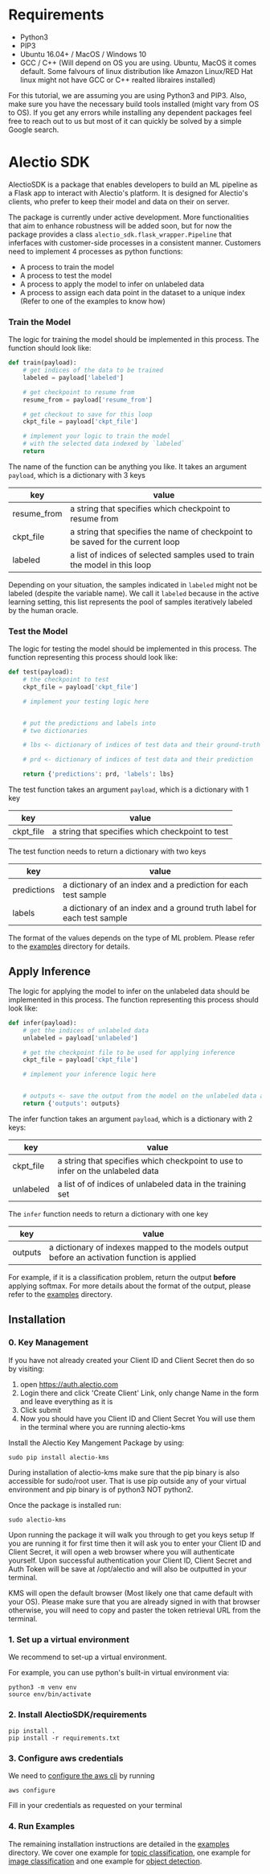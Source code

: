 # Requirements
* Python3
* PIP3
* Ubuntu 16.04+ / MacOS / Windows 10
* GCC / C++ (Will depend on OS you are using. Ubuntu, MacOS it comes default. Some falvours of linux distribution like Amazon Linux/RED Hat linux might not have GCC or C++ realted libraires installed)

For this tutorial, we are assuming you are using Python3 and PIP3. Also, make sure you have the necessary build tools installed (might vary from OS to OS). If you get any errors while installing any dependent packages feel free to reach out to us but most of it can quickly be solved by a simple Google search.  

# Alectio SDK

AlectioSDK is a package that enables developers to build an ML pipeline as a Flask app to interact with Alectio's
platform.
It is designed for Alectio's clients, who prefer to keep their model and data on their on server.

The package is currently under active development. More functionalities that aim to enhance robustness will be added soon, but for now the package provides a class `alectio_sdk.flask_wrapper.Pipeline` that inferfaces with customer-side
processes in a consistent manner. Customers need to implement 4 processes as python functions:

* A process to train the model
* A process to test the model
* A process to apply the model to infer on unlabeled data
* A process to assign each data point in the dataset to a unique index (Refer to one of the examples to know how)

### Train the Model
The logic for training the model should be implemented in this process. The function should look like:

```python
def train(payload):
    # get indices of the data to be trained
    labeled = payload['labeled']

    # get checkpoint to resume from
    resume_from = payload['resume_from']

    # get checkout to save for this loop
    ckpt_file = payload['ckpt_file']

    # implement your logic to train the model
    # with the selected data indexed by `labeled`
    return

```

The name of the function can be anything you like. It takes an argument `payload`, which is a
dictionary with 3 keys

| key | value |
| --- | ----- |
| resume_from | a string that specifies which checkpoint to resume from |
| ckpt_file | a string that specifies the name of checkpoint to be saved for the current loop |
| labeled | a list of indices of selected samples used to train the model in this loop |

Depending on your situation, the samples indicated in `labeled` might not be labeled (despite the variable
name). We call it `labeled` because in the active learning setting, this list represents the pool of
samples iteratively labeled by the human oracle.


### Test the Model
The logic for testing the model should be implemented in this process. The function representing this
process should look like:

```python
def test(payload):
    # the checkpoint to test
    ckpt_file = payload['ckpt_file']

    # implement your testing logic here


    # put the predictions and labels into
    # two dictionaries

    # lbs <- dictionary of indices of test data and their ground-truth

    # prd <- dictionary of indices of test data and their prediction

    return {'predictions': prd, 'labels': lbs}
```
The test function takes an argument `payload`, which is a dictionary with 1 key

| key | value |
| --- | ----- |
| ckpt_file | a string that specifies which checkpoint to test |

The test function needs to return a dictionary with two keys

| key | value |
| --- | ----- |
| predictions | a dictionary of an index and a prediction for each test sample|
| labels | a dictionary of an index and a ground truth label for each test sample|

The format of the values depends on the type of ML problem. Please refer to the [examples](./examples) directory for details.

## Apply Inference
The logic for applying the model to infer on the unlabeled data should be implemented in this process.
The function representing this process should look like:
```python
def infer(payload):
    # get the indices of unlabeled data
    unlabeled = payload['unlabeled']

    # get the checkpoint file to be used for applying inference
    ckpt_file = payload['ckpt_file']

    # implement your inference logic here


    # outputs <- save the output from the model on the unlabeled data as a dictionary
    return {'outputs': outputs}
```

The infer function takes an argument `payload`, which is a dictionary with 2 keys:

| key | value |
| --- | ----  |
| ckpt_file | a string that specifies which checkpoint to use to infer on the unlabeled data |
| unlabeled | a list of of indices of unlabeled data in the training set |


The `infer` function needs to return a dictionary with one key

| key | value |
| --- | ----- |
| outputs | a dictionary of indexes mapped to the models output before an activation function is applied |

For example, if it is a classification problem, return the output **before** applying softmax.
For more details about the format of the output, please refer to the [examples](./examples) directory.

## Installation
### 0. Key Management

If you have not already created your Client ID and Client Secret then do so by visiting:
1. open https://auth.alectio.com
2. Login there and click 'Create Client' Link, only change Name in the form and leave everything as it is
3. Click submit
4. Now you should have you Client ID and Client Secret
You will use them in the terminal where you are running alectio-kms

Install the Alectio Key Mangement Package by using:
```console
sudo pip install alectio-kms
```

During installation of alectio-kms make sure that the pip binary is also accessible for sudo/root user. That is use pip outside any of your virtual environment and pip binary is of python3 NOT python2.

Once the package is installed run:
```console
sudo alectio-kms
```

Upon running the package it will walk you through to get you keys setup
If you are running it for first time then it will ask you to enter your Client ID and Client Secret, it will open a web browser where you will authenticate yourself.
Upon successful authentication your Client ID, Client Secret and Auth Token will be save at /opt/alectio and will
also be outputted in your terminal. 

KMS will open the default browser (Most likely one that came default with your OS). Please make sure that you are already signed in with that browser otherwise, you will need to copy and paster the token retrieval URL from the terminal.

### 1. Set up a virtual environment
We recommend to set-up a virtual environment.

For example, you can use python's built-in virtual environment via:

```
python3 -m venv env
source env/bin/activate
```
### 2. Install AlectioSDK/requirements
```
pip install .
pip install -r requirements.txt
```
### 3. Configure aws credentials
We need to [configure the aws cli](https://docs.aws.amazon.com/cli/latest/userguide/cli-chap-configure.html) by running
```
aws configure
```
Fill in your credentials as requested on your terminal
### 4. Run Examples

The remaining installation instructions are detailed in the [examples](./examples) directory. We cover one example for [topic classification](./examples/topic_classification), one example for [image classification](./examples/image_classification) and one example for [object detection](./examples/object_detection).
